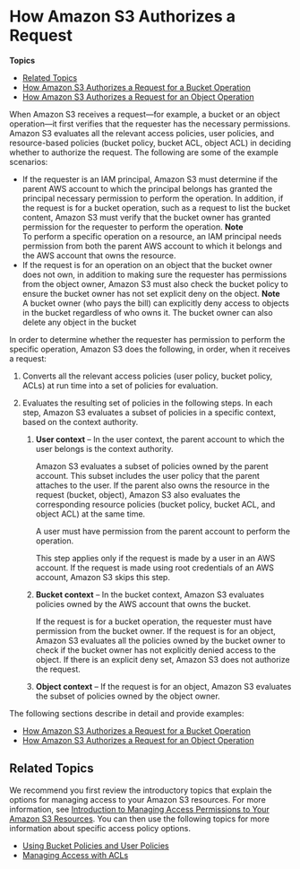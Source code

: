 # How Amazon S3 Authorizes a Request<a name="how-s3-evaluates-access-control"></a>

**Topics**
+ [Related Topics](#access-control-how-s3-evaluates-related-topics)
+ [How Amazon S3 Authorizes a Request for a Bucket Operation](access-control-auth-workflow-bucket-operation.md)
+ [How Amazon S3 Authorizes a Request for an Object Operation](access-control-auth-workflow-object-operation.md)

When Amazon S3 receives a request—for example, a bucket or an object operation—it first verifies that the requester has the necessary permissions\. Amazon S3 evaluates all the relevant access policies, user policies, and resource\-based policies \(bucket policy, bucket ACL, object ACL\) in deciding whether to authorize the request\. The following are some of the example scenarios: 
+  If the requester is an IAM principal, Amazon S3 must determine if the parent AWS account to which the principal belongs has granted the principal necessary permission to perform the operation\. In addition, if the request is for a bucket operation, such as a request to list the bucket content, Amazon S3 must verify that the bucket owner has granted permission for the requester to perform the operation\. 
**Note**  
To perform a specific operation on a resource, an IAM principal needs permission from both the parent AWS account to which it belongs and the AWS account that owns the resource\.
+ If the request is for an operation on an object that the bucket owner does not own, in addition to making sure the requester has permissions from the object owner, Amazon S3 must also check the bucket policy to ensure the bucket owner has not set explicit deny on the object\. 
**Note**  
 A bucket owner \(who pays the bill\) can explicitly deny access to objects in the bucket regardless of who owns it\. The bucket owner can also delete any object in the bucket

In order to determine whether the requester has permission to perform the specific operation, Amazon S3 does the following, in order, when it receives a request:

1. Converts all the relevant access policies \(user policy, bucket policy, ACLs\) at run time into a set of policies for evaluation\.

1. Evaluates the resulting set of policies in the following steps\. In each step, Amazon S3 evaluates a subset of policies in a specific context, based on the context authority\. 

   1. **User context** – In the user context, the parent account to which the user belongs is the context authority\.

      Amazon S3 evaluates a subset of policies owned by the parent account\. This subset includes the user policy that the parent attaches to the user\. If the parent also owns the resource in the request \(bucket, object\), Amazon S3 also evaluates the corresponding resource policies \(bucket policy, bucket ACL, and object ACL\) at the same time\. 

      A user must have permission from the parent account to perform the operation\.

      This step applies only if the request is made by a user in an AWS account\. If the request is made using root credentials of an AWS account, Amazon S3 skips this step\.

   1. **Bucket context** – In the bucket context, Amazon S3 evaluates policies owned by the AWS account that owns the bucket\. 

      If the request is for a bucket operation, the requester must have permission from the bucket owner\. If the request is for an object, Amazon S3 evaluates all the policies owned by the bucket owner to check if the bucket owner has not explicitly denied access to the object\. If there is an explicit deny set, Amazon S3 does not authorize the request\. 

   1. **Object context** – If the request is for an object, Amazon S3 evaluates the subset of policies owned by the object owner\. 

 The following sections describe in detail and provide examples:
+ [How Amazon S3 Authorizes a Request for a Bucket Operation ](access-control-auth-workflow-bucket-operation.md)
+ [How Amazon S3 Authorizes a Request for an Object Operation ](access-control-auth-workflow-object-operation.md)

## Related Topics<a name="access-control-how-s3-evaluates-related-topics"></a>

 We recommend you first review the introductory topics that explain the options for managing access to your Amazon S3 resources\. For more information, see [Introduction to Managing Access Permissions to Your Amazon S3 Resources](intro-managing-access-s3-resources.md)\. You can then use the following topics for more information about specific access policy options\. 
+  [Using Bucket Policies and User Policies](using-iam-policies.md) 
+  [Managing Access with ACLs](S3_ACLs_UsingACLs.md) 